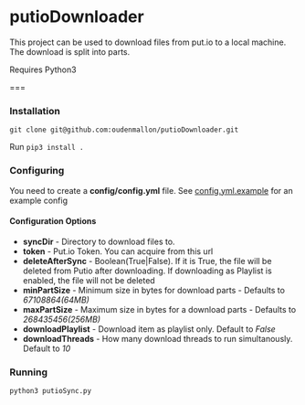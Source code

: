 putioDownloader
=============

This project can be used to download files from put.io to a local machine. The download is split into parts.

Requires Python3

===

### Installation

`git clone git@github.com:oudenmallon/putioDownloader.git`

Run `pip3 install .`

### Configuring

You need to create a **config/config.yml** file. See [config.yml.example](https://github.com/oudenmallon/putioDownloader/blob/master/config/config.yml.example)  for an example config

#### Configuration Options

* **syncDir** - Directory to download files to.
* **token** - Put.io Token. You can acquire from this url
* **deleteAfterSync** - Boolean(True|False). If it is True, the file will be deleted from Putio after downloading. If downloading as Playlist is enabled, the file will not be deleted
* **minPartSize** - Minimum size in bytes for download parts - Defaults to *67108864(64MB)*
* **maxPartSize** - Maximum size in bytes for a download parts - Defaults to *268435456(256MB)*
* **downloadPlaylist** - Download item as playlist only. Default to *False*
* **downloadThreads** - How many download threads to run simultanously. Default to *10*

### Running

`python3 putioSync.py`